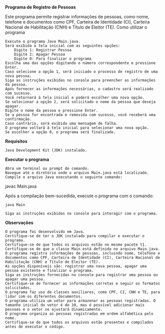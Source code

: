 **Programa de Registro de Pessoas**

Este programa permite registrar informações de pessoas, como nome, telefone e documentos como CPF, Carteira de Identidade (CI), Carteira Nacional de Habilitação (CNH) e Título de Eleitor (TE).
Como utilizar o programa

    Execute o programa Java Main.java.
    Será exibida a tela inicial com as seguintes opções:
        Digite 1: Registrar Pessoa
        Digite 2: Apagar Pessoa
        Digite 0: Para finalizar o programa
    Escolha uma das opções digitando o número correspondente e pressione Enter.
    Caso selecione a opção 1, será iniciado o processo de registro de uma nova pessoa.
    Siga as instruções exibidas no console para preencher as informações da pessoa.
    Após fornecer as informações necessárias, o cadastro será realizado com sucesso.
    Você retornará à tela inicial e poderá escolher uma nova opção.
    Se selecionar a opção 2, será solicitado o nome da pessoa que deseja apagar.
    Digite o nome da pessoa e pressione Enter.
    Se a pessoa for encontrada e removida com sucesso, você receberá uma confirmação.
    Caso contrário, será exibida uma mensagem de falha.
    O programa voltará à tela inicial para selecionar uma nova opção.
    Se escolher a opção 0, o programa será finalizado.

**Requisitos**

    Java Development Kit (JDK) instalado.

**Executar o programa**

    Abra um terminal ou prompt de comando.
    Navegue até o diretório onde o arquivo Main.java está localizado.
    Compile o arquivo Java executando o seguinte comando:

javac Main.java

Após a compilação bem-sucedida, execute o programa com o comando:

    java Main

    Siga as instruções exibidas no console para interagir com o programa.

**Observações**

    O programa foi desenvolvido em Java.
    Certifique-se de ter o JDK instalado para compilar e executar o programa.
    Certifique-se de que todos os arquivos estão no mesmo pacote t1.
    Certifique-se de que a classe Main está definida no arquivo Main.java.
    O programa registra informações de pessoas, incluindo nome, telefone e documentos como CPF, Carteira de Identidade (CI), Carteira Nacional de Habilitação (CNH) e Título de Eleitor (TE).
    As opções disponíveis são: registrar uma nova pessoa, apagar uma pessoa existente e finalizar o programa.
    Siga as instruções fornecidas no console para registrar uma pessoa ou apagar uma pessoa.
    Certifique-se de fornecer as informações corretas e seguir os formatos solicitados.
    O programa faz uso de classes auxiliares, como CPF, CI, CNH e TE, para lidar com os diferentes documentos.
    O programa utiliza um vetor para armazenar as pessoas registradas. O tamanho inicial do vetor é de 10, mas é possível adicionar mais pessoas e o vetor se ajustará dinamicamente.
    O programa organiza as pessoas registradas em ordem alfabética pelo nome.
    Certifique-se de que todos os arquivos estão presentes e compilados antes de executar o código.
